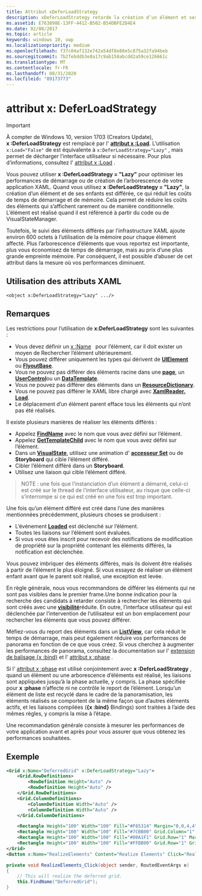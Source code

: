 ```yaml
---
title: Attribut xDeferLoadStrategy
description: xDeferLoadStrategy retarde la création d’un élément et ses enfants. Cela réduit le temps de démarrage, mais augmente légèrement l’utilisation de la mémoire.Chaque élément affecté ajoute environ 600 octets à l’utilisation de la mémoire.
ms.assetid: E763898E-13FF-4412-B502-B54DBFE2D4E4
ms.date: 02/08/2017
ms.topic: article
keywords: windows 10, uwp
ms.localizationpriority: medium
ms.openlocfilehash: f37c04af132e742a54df8e88e5c875a32fa94beb
ms.sourcegitcommit: 7b2febddb3e8a17c9ab158abcdd2a59ce126661c
ms.translationtype: MT
ms.contentlocale: fr-FR
ms.lasthandoff: 08/31/2020
ms.locfileid: "89173773"
---
```

# <a name="xdeferloadstrategy-attribute"></a>attribut x: DeferLoadStrategy

> [!IMPORTANT]
> À compter de Windows 10, version 1703 (Creators Update), **x :DeferLoadStrategy** est remplacé par l' [**attribut x :Load**](x-load-attribute.md). L’utilisation `x:Load="False"` de est équivalente à `x:DeferLoadStrategy="Lazy"` , mais permet de décharger l’interface utilisateur si nécessaire. Pour plus d’informations, consultez l' [attribut x :Load](x-load-attribute.md) .

Vous pouvez utiliser **x :DeferLoadStrategy = "Lazy"** pour optimiser les performances de démarrage ou de création de l’arborescence de votre application XAML. Quand vous utilisez **x :DeferLoadStrategy = "Lazy"**, la création d’un élément et de ses enfants est différée, ce qui réduit les coûts de temps de démarrage et de mémoire. Cela permet de réduire les coûts des éléments qui s’affichent rarement ou de manière conditionnelle. L’élément est réalisé quand il est référencé à partir du code ou de VisualStateManager.

Toutefois, le suivi des éléments différés par l’infrastructure XAML ajoute environ 600 octets à l’utilisation de la mémoire pour chaque élément affecté. Plus l’arborescence d’éléments que vous reportez est importante, plus vous économisez de temps de démarrage, mais au prix d’une plus grande empreinte mémoire. Par conséquent, il est possible d’abuser de cet attribut dans la mesure où vos performances diminuent.

## <a name="xaml-attribute-usage"></a>Utilisation des attributs XAML

``` syntax
<object x:DeferLoadStrategy="Lazy" .../>
```

## <a name="remarks"></a>Remarques

Les restrictions pour l’utilisation de **x:DeferLoadStrategy** sont les suivantes :

- Vous devez définir un [x :Name](x-name-attribute.md)   pour l’élément, car il doit exister un moyen de Rechercher l’élément ultérieurement.
- Vous pouvez différer uniquement les types qui dérivent de [**UIElement**](/uwp/api/Windows.UI.Xaml.UIElement) ou [**FlyoutBase**](/uwp/api/Windows.UI.Xaml.Controls.Primitives.FlyoutBase).
- Vous ne pouvez pas différer des éléments racine dans une [**page**](/uwp/api/windows.ui.xaml.controls.page), un [**UserControl**](/uwp/api/windows.ui.xaml.controls.usercontrol)ou un [**DataTemplate**](/uwp/api/Windows.UI.Xaml.DataTemplate).
- Vous ne pouvez pas différer des éléments dans un [**ResourceDictionary**](/uwp/api/Windows.UI.Xaml.ResourceDictionary).
- Vous ne pouvez pas différer le XAML libre chargé avec [**XamlReader. Load**](/uwp/api/windows.ui.xaml.markup.xamlreader.load).
- Le déplacement d’un élément parent efface tous les éléments qui n’ont pas été réalisés.

Il existe plusieurs manières de réaliser les éléments différés :

- Appelez [**FindName**](/uwp/api/windows.ui.xaml.frameworkelement.findname) avec le nom que vous avez défini sur l’élément.
- Appelez [**GetTemplateChild**](/uwp/api/windows.ui.xaml.controls.control.gettemplatechild) avec le nom que vous avez défini sur l’élément.
- Dans un [**VisualState**](/uwp/api/Windows.UI.Xaml.VisualState), utilisez une animation d' [**accesseur Set**](/uwp/api/Windows.UI.Xaml.Setter) ou de **Storyboard** qui cible l’élément différé.
- Cibler l’élément différé dans un **Storyboard**.
- Utilisez une liaison qui cible l’élément différé.

> NOTE : une fois que l’instanciation d’un élément a démarré, celui-ci est créé sur le thread de l’interface utilisateur, au risque que celle-ci s’interrompe si ce qui est créé en une fois est trop important.

Une fois qu’un élément différé est créé dans l’une des manières mentionnées précédemment, plusieurs choses se produisent :

- L’événement [**Loaded**](/uwp/api/windows.ui.xaml.frameworkelement.loaded) est déclenché sur l’élément.
- Toutes les liaisons sur l’élément sont évaluées.
- Si vous vous êtes inscrit pour recevoir des notifications de modification de propriété sur la propriété contenant les éléments différés, la notification est déclenchée.

Vous pouvez imbriquer des éléments différés, mais ils doivent être réalisés à partir de l’élément le plus éloigné. Si vous essayez de réaliser un élément enfant avant que le parent soit réalisé, une exception est levée.

En règle générale, nous vous recommandons de différer les éléments qui ne sont pas visibles dans le premier frame.Une bonne indication pour la recherche des candidats à retarder consiste à rechercher les éléments qui sont créés avec une [**visibilité**](/uwp/api/windows.ui.xaml.uielement.visibility)réduite. En outre, l’interface utilisateur qui est déclenchée par l’intervention de l’utilisateur est un bon emplacement pour rechercher les éléments que vous pouvez différer.

Méfiez-vous du report des éléments dans un [**ListView**](/uwp/api/Windows.UI.Xaml.Controls.ListView), car cela réduit le temps de démarrage, mais peut également réduire vos performances de panorama en fonction de ce que vous créez. Si vous cherchez à augmenter les performances de panorama, consultez la documentation sur l' [extension de balisage {x :bind}](x-bind-markup-extension.md) et l' [attribut x :phase](x-phase-attribute.md) .

Si l' [attribut x :phase](x-phase-attribute.md) est utilisé conjointement avec **x :DeferLoadStrategy** , quand un élément ou une arborescence d’éléments est réalisé, les liaisons sont appliquées jusqu’à la phase actuelle, y compris. La phase spécifiée pour **x :phase** n’affecte ni ne contrôle le report de l’élément. Lorsqu’un élément de liste est recyclé dans le cadre de la panoramisation, les éléments réalisés se comportent de la même façon que d’autres éléments actifs, et les liaisons compilées (**{x :bind}** Bindings) sont traitées à l’aide des mêmes règles, y compris la mise à l’étape.

Une recommandation générale consiste à mesurer les performances de votre application avant et après pour vous assurer que vous obtenez les performances souhaitées.

## <a name="example"></a>Exemple

```xml
<Grid x:Name="DeferredGrid" x:DeferLoadStrategy="Lazy">
    <Grid.RowDefinitions>
        <RowDefinition Height="Auto" />
        <RowDefinition Height="Auto" />
    </Grid.RowDefinitions>
    <Grid.ColumnDefinitions>
        <ColumnDefinition Width="Auto" />
        <ColumnDefinition Width="Auto" />
    </Grid.ColumnDefinitions>

    <Rectangle Height="100" Width="100" Fill="#F65314" Margin="0,0,4,4" />
    <Rectangle Height="100" Width="100" Fill="#7CBB00" Grid.Column="1" Margin="4,0,0,4" />
    <Rectangle Height="100" Width="100" Fill="#00A1F1" Grid.Row="1" Margin="0,4,4,0" />
    <Rectangle Height="100" Width="100" Fill="#FFBB00" Grid.Row="1" Grid.Column="1" Margin="4,4,0,0" />
</Grid>
<Button x:Name="RealizeElements" Content="Realize Elements" Click="RealizeElements_Click"/>
```

```csharp
private void RealizeElements_Click(object sender, RoutedEventArgs e)
{
    // This will realize the deferred grid.
    this.FindName("DeferredGrid");
}
```
